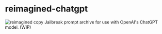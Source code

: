 # reimagined-chatgpt  
![reimagined copy](https://user-images.githubusercontent.com/106796140/223887676-e3212b0b-180b-4e11-986c-d2dddf8b1412.png)
Jailbreak prompt archive for use with OpenAI's ChatGPT model. (WIP)
